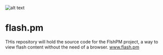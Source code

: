 ![alt text](http://flash.pm/icon_128.png)
# flash.pm

THis repository will hold the source code for the FlshPM project, a way to view flash content without the need of a browser.
www.flash.pm

